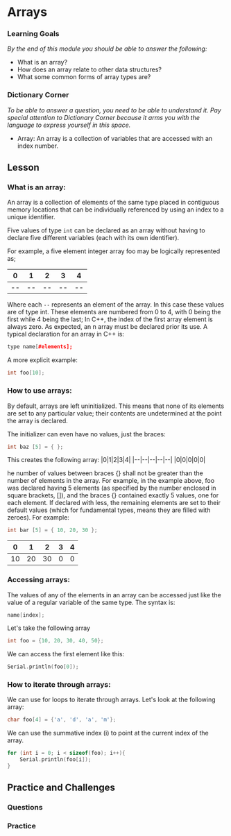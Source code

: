 # Arrays 

### Learning Goals

*By the end of this module you should be able to answer the following:*

* What is an array? 
* How does an array relate to other data structures?
* What some common forms of array types are?

### Dictionary Corner

*To be able to answer a question, you need to be able to understand it. Pay special attention to Dictionary Corner because it arms you with the language to express yourself in this space.*

* Array: An array is a collection of variables that are accessed with an index number.

## Lesson

### What is an array:  

An array is a collection of elements of the same type placed in contiguous memory locations that can be individually referenced by using an index to a unique identifier.

Five values of type `int` can be declared as an array without having to declare five different variables (each with its own identifier).

For example, a five element integer array foo may be logically represented as;

|0|1|2|3|4|
|--|--|--|--|--|
|--|--|--|--|--|

Where each `--` represents an element of the array. In this case these values are of type int. These elements are numbered from 0 to 4, with 0 being the first while 4 being the last; In C++, the index of the first array element is always zero. As expected, an n array must be declared prior its use. A typical declaration for an array in C++ is:

```cpp
type name[#elements];
```
A more explicit example: 

```cpp
int foo[10];
```



### How to use arrays:

By default, arrays are left uninitialized. This means that none of its elements are set to any particular value; their contents are undetermined at the point the array is declared.

The initializer can even have no values, just the braces:

```cpp
int baz [5] = { }; 
```
This creates the following array: 
|0|1|2|3|4|
|--|--|--|--|--|
|0|0|0|0|0|

he number of values between braces {} shall not be greater than the number of elements in the array. For example, in the example above, foo was declared having 5 elements (as specified by the number enclosed in square brackets, []), and the braces {} contained exactly 5 values, one for each element. If declared with less, the remaining elements are set to their default values (which for fundamental types, means they are filled with zeroes). For example:

```cpp
int bar [5] = { 10, 20, 30 }; 
```
|0|1|2|3|4|
|--|--|--|--|--|
|10|20|30|0|0|

### Accessing arrays: 

The values of any of the elements in an array can be accessed just like the value of a regular variable of the same type. The syntax is:

```cpp
name[index];
```

Let's take the following array

```cpp
int foo = {10, 20, 30, 40, 50};
```

We can access the first element like this: 

```cpp
Serial.println(foo[0]);
```

### How to iterate through arrays:

We can use for loops to iterate through arrays. Let's look at the following array: 

```cpp
char foo[4] = {'a', 'd', 'a', 'm'};
```

We can use the summative index (i) to point at the current index of the array. 

```cpp
for (int i = 0; i < sizeof(foo); i++){
    Serial.println(foo[i]);
}
```

## Practice and Challenges

### Questions

### Practice
